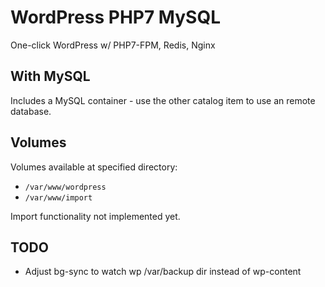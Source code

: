 # WordPress PHP7 MySQL

One-click WordPress w/ PHP7-FPM, Redis, Nginx


## With MySQL

Includes a MySQL container - use the other catalog item to use an remote database.

## Volumes

Volumes available at specified directory:

- `/var/www/wordpress`
- `/var/www/import`

Import functionality not implemented yet.

## TODO

- Adjust bg-sync to watch wp /var/backup dir instead of wp-content